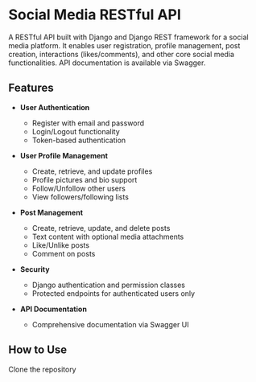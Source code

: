 # Social Media RESTful API

A RESTful API built with Django and Django REST framework for a social media platform. It enables user registration, profile management, post creation, interactions (likes/comments), and other core social media functionalities. API documentation is available via Swagger.

## Features

- **User Authentication**  
  - Register with email and password
  - Login/Logout functionality
  - Token-based authentication

- **User Profile Management**  
  - Create, retrieve, and update profiles
  - Profile pictures and bio support
  - Follow/Unfollow other users
  - View followers/following lists

- **Post Management**  
  - Create, retrieve, update, and delete posts
  - Text content with optional media attachments
  - Like/Unlike posts
  - Comment on posts

- **Security**  
  - Django authentication and permission classes
  - Protected endpoints for authenticated users only

- **API Documentation**  
  - Comprehensive documentation via Swagger UI

## How to Use
Clone the repository
